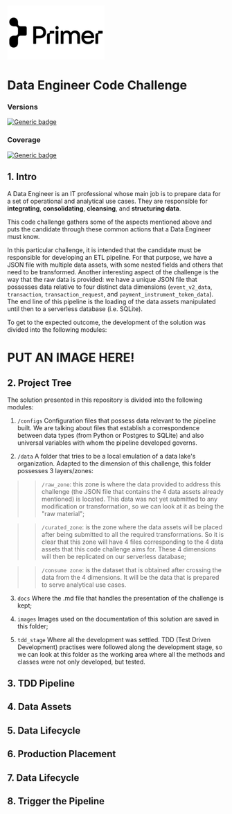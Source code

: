 ![alt text for the image](images/primer.png "Primer logo")

# **Data Engineer Code Challenge**

### **Versions**
[![Generic badge](https://img.shields.io/badge/python-3.8-blue)](https://shields.io/)

### **Coverage**
[![Generic badge](https://img.shields.io/badge/linux%2FmacOS-passing-brightgreen)](https://shields.io/)

## **1. Intro**
A Data Engineer is an IT professional whose main job is to prepare data for a set of operational and analytical use cases. They are responsible for **integrating**, **consolidating**, **cleansing**, and **structuring data**.

This code challenge gathers some of the aspects mentioned above and puts the candidate through these common actions that a Data Engineer must know.

In this particular challenge, it is intended that the candidate must be responsible for developing an ETL pipeline. For that purpose, we have a JSON file with multiple data assets, with some nested fields and others that need to be transformed. Another interesting aspect of the challenge is the way that the raw data is provided: we have a unique JSON file that possesses data relative to four distinct data dimensions (`event_v2_data`, `transaction`, `transaction_request`, and `payment_instrument_token_data`). The end line of this pipeline is the loading of the data assets manipulated until then to a serverless database (i.e. SQLite).

To get to the expected outcome, the development of the solution was divided into the following modules:

# **PUT AN IMAGE HERE!**

## **2. Project Tree**
The solution presented in this repository is divided into the following modules:

1. `/configs`
Configuration files that possess data relevant to the pipeline built. We are talking about files that establish a correspondence between data types (from Python or Postgres to SQLite) and also universal variables with whom the pipeline developed governs.

2. `/data`
A folder that tries to be a local emulation of a data lake's organization. Adapted to the dimension of this challenge, this folder possesses 3 layers/zones:

>> `/raw_zone`: this zone is where the data provided to address this challenge (the JSON file that contains the 4 data assets already mentioned) is located. This data was not yet submitted to any modification or transformation, so we can look at it as being the "raw material";

>> `/curated_zone`: is the zone where the data assets will be placed after being submitted to all the required transformations. So it is clear that this zone will have 4 files corresponding to the 4 data assets that this code challenge aims for. These 4 dimensions will then be replicated on our serverless database;

>> `/consume zone`: is the dataset that is obtained after crossing the data from the 4 dimensions. It will be the data that is prepared to serve analytical use cases.

3. `docs`
Where the .md file that handles the presentation of the challenge is kept;

4. `images`
Images used on the documentation of this solution are saved in this folder;

5. `tdd_stage`
Where all the development was settled. TDD (Test Driven Development) practises were followed along the development stage, so we can look at this folder as the working area where all the methods and classes were not only developed, but tested.

## **3. TDD Pipeline**


## **4. Data Assets**


## **5. Data Lifecycle**


## **6. Production Placement**


## **7. Data Lifecycle**


## **8. Trigger the Pipeline**

